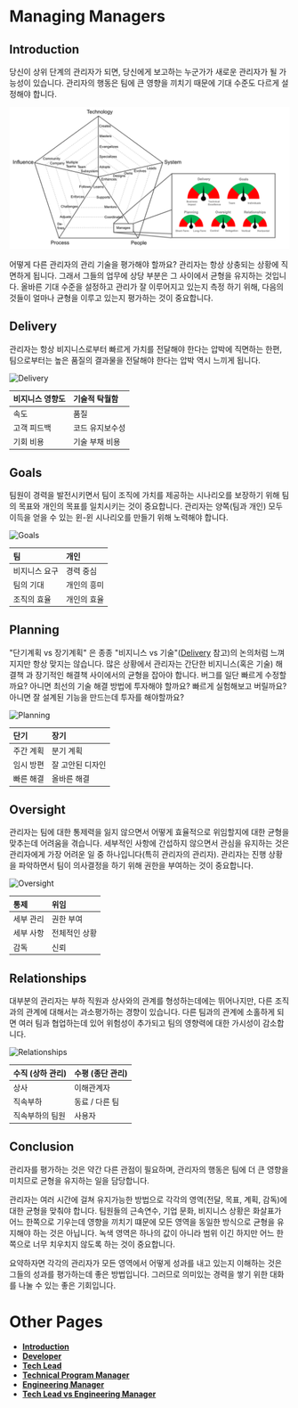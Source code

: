 # Managing Managers

## Introduction

당신이 상위 단계의 관리자가 되면, 당신에게 보고하는 누군가가 새로운 관리자가 될 가능성이 있습니다. 관리자의 행동은 팀에 큰 영향을 끼치기 때문에 기대 수준도 다르게 설정해야 합니다.

![Dashboard](/charts/dashboard.png)

어떻게 다른 관리자의 관리 기술을 평가해야 할까요?
관리자는 항상 상충되는 상황에 직면하게 됩니다. 그래서 그들의 업무에 상당 부분은 그 사이에서 균형을 유지하는 것입니다.
올바른 기대 수준을 설정하고 관리가 잘 이루어지고 있는지 측정 하기 위해, 다음의 것들이 얼마나 균형을 이루고 있는지 평가하는 것이 중요합니다. 


## Delivery

관리자는 항상 비지니스로부터 빠르게 가치를 전달해야 한다는 압박에 직면하는 한편, 팀으로부터는 높은 품질의 결과물을 전달해야 한다는 압박 역시 느끼게 됩니다.

![Delivery](/charts/dashboard-delivery.png)

| 비지니스 영향도 | 기술적 탁월함 |
| :--- | :--- |
| 속도 | 품질 |
| 고객 피드백 | 코드 유지보수성 |
| 기회 비용 | 기술 부채 비용 |


## Goals

팀원이 경력을 발전시키면서 팀이 조직에 가치를 제공하는 시나리오를 보장하기 위해 팀의 목표와 개인의 목표를 일치시키는 것이 중요합니다. 관리자는 양쪽(팀과 개인) 모두 이득을 얻을 수 있는 윈-윈 시나리오를 만들기 위해 노력해야 합니다.

![Goals](/charts/dashboard-goals.png)

| 팀 | 개인 |
| :--- | :--- |
| 비지니스 요구 | 경력 중심 |
| 팀의 기대 | 개인의 흥미 |
| 조직의 효율 | 개인의 효율 |


## Planning

"단기계획 vs 장기계획" 은 종종 "비지니스 vs 기술"([Delivery](#delivery) 참고)의 논의처럼 느껴지지만 항상 맞지는 않습니다. 많은 상황에서 관리자는 간단한 비지니스(혹은 기술) 해결책 과 장기적인 해결책 사이에서의 균형을 잡아야 합니다. 버그를 일단 빠르게 수정할까요? 아니면 최선의 기술 해결 방법에 투자해야 할까요? 빠르게 실험해보고 버릴까요? 아니면 잘 설계된 기능을 만드는데 투자를 해야할까요?

![Planning](/charts/dashboard-planning.png)

| 단기 | 장기 |
| :--- | :--- |
| 주간 계획 | 분기 계획 |
| 임시 방편 | 잘 고안된 디자인 |
| 빠른 해결 | 올바른 해결 |


## Oversight

관리자는 팀에 대한 통제력을 잃지 않으면서 어떻게 효율적으로 위임할지에 대한 균형을 맞추는데 어려움을 겪습니다. 세부적인 사항에 간섭하지 않으면서 관심을 유지하는 것은 관리자에게 가장 어려운 일 중 하나입니다(특히 관리자의 관리자). 관리자는 진행 상황을 파악하면서 팀이 의사결정을 하기 위해 권한을 부여하는 것이 중요합니다.

![Oversight](/charts/dashboard-oversight.png)

| 통제 | 위임 |
| :--- | :--- |
| 세부 관리 | 권한 부여 |
| 세부 사항 | 전체적인 상황 |
| 감독 | 신뢰 |

## Relationships

대부분의 관리자는 부하 직원과 상사와의 관계를 형성하는데에는 뛰어나지만, 다른 조직과의 관계에 대해서는 과소평가하는 경향이 있습니다. 다른 팀과의 관계에 소홀하게 되면 여러 팀과 협업하는데 있어 위험성이 추가되고 팀의 영향력에 대한 가시성이 감소합니다.

![Relationships](/charts/dashboard-relationships.png)

| 수직 (상하 관리) | 수평 (종단 관리) |
| :--- | :--- |
| 상사 | 이해관계자 |
| 직속부하 | 동료 / 다른 팀 |
| 직속부하의 팀원 | 사용자 |

## Conclusion

관리자를 평가하는 것은 약간 다른 관점이 필요하며, 관리자의 행동은 팀에 더 큰 영향을 미치므로 균형을 유지하는 일을 담당합니다.

관리자는 여러 시간에 걸쳐 유지가능한 방법으로 각각의 영역(전달, 목표, 계획, 감독)에 대한 균형을 맞춰야 합니다. 팀원들의 근속연수, 기업 문화, 비지니스 상황은 화살표가 어느 한쪽으로 기우는데 영향을 끼치기 떄문에 모든 영역을 동일한 방식으로 균형을 유지해야 하는 것은 아닙니다. 녹색 영역은 하나의 값이 아니라 범위 이긴 하지만 어느 한쪽으로 너무 치우치지 않도록 하는 것이 중요합니다.

요약하자면 각각의 관리자가 모든 영역에서 어떻게 성과를 내고 있는지 이해하는 것은 그들의 성과를 평가하는데 좋은 방법입니다. 그러므로 의미있는 경력을 쌓기 위한 대화를 나눌 수 있는 좋은 기회입니다.

# Other Pages

* [**Introduction**](README.md)
* [**Developer**](Developer.md)
* [**Tech Lead**](TechLead.md)
* [**Technical Program Manager**](TechnicalProgramManager.md)
* [**Engineering Manager**](EngineeringManager.md)
* [**Tech Lead vs Engineering Manager**](TechLead-EngineeringManager.md)